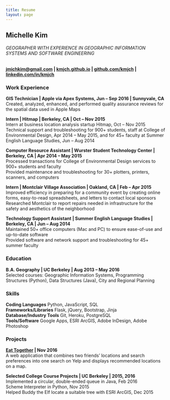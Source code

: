 ```yaml
---
title: Resume
layout: page
---
```


Michelle Kim  
------
###### GEOGRAPHER WITH EXPERIENCE IN GEOGRAPHIC INFORMATION SYSTEMS AND SOFTWARE ENGINEERING  
#### jmichkim@gmail.com | [kmjch.github.io](https://kmjch.github.io) | [github.com/kmjch](https://www.github.com/kmjch) | [linkedin.com/in/kmjch](https://www.linkedin.com/in/kmjch)  


### Work Experience
__GIS Technician | Apple via Apex Systems, Jun – Sep 2016 | Sunnyvale, CA__  
Created, analyzed, enhanced, and performed quality assurance reviews for the spatial data used in Apple Maps  

__Intern | Hitmap | Berkeley, CA | Oct – Nov 2015__  
Intern at business location analysis startup Hitmap, Oct – Nov 2015  
Technical support and troubleshooting for 900+ students, staff at College of Environmental Design, Apr 2014 – May 2015, and for 45+ faculty at Summer English Language Studies, Jun – Aug 2014  

__Computer Resource Assistant | Wurster Student Technology Center | Berkeley, CA | Apr 2014 – May 2015__  
Processed transactions for College of Environmental Design services to 900+ students and faculty  
Provided maintenance and troubleshooting for 30+ plotters, printers, scanners, and computers  

__Intern | Montclair Village Association | Oakland, CA | Feb – Apr 2015__  
Improved efficiency in preparing for a community event by creating online forms, easy-to-read spreadsheets, and letters to contact local sponsors  
Researched Montclair to report repairs needed in infrastructure for the safety and aesthetics of the neighborhood  

__Technology Support Assistant | Summer English Language Studies | Berkeley, CA | Jun – Aug 2014__  
Maintained 50+ office computers (Mac and PC) to ensure ease-of-use and up-to-date software  
Provided software and network support and troubleshooting for 45+ summer faculty  

### Education  
__B.A. Geography | UC Berkeley | Aug 2013 – May 2016__  
Selected courses: Geographic Information Systems, Programming Structures (Python), Data Structures (Java), City and Regional Planning  

### Skills  
__Coding Languages__ Python, JavaScript, SQL  
__Frameworks/Libraries__ Flask, jQuery, Bootstrap, Jinja  
__Database/Industry Tools__ Git, Heroku, PostgreSQL  
__Tools/Software__ Google Apps, ESRI ArcGIS, Adobe InDesign, Adobe Photoshop  

### Projects  
__[Eat Together](https://eatog.herokuapp.com) | Nov 2016__  
A web application that combines two friends’ locations and search preferences into one search on Yelp and displays recommended locations on a map.  
  
__Selected College Course Projects | UC Berkeley | 2015, 2016__  
Implemented a circular, double-ended queue in Java, Feb 2016  
Scheme Interpreter in Python, Nov 2015  
Helped Buddy the Elf locate a suitable tree with ESRI ArcGIS, Dec 2015  


